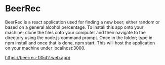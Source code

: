 # BeerRec

BeerRec is a react application used for finding a new beer; either random or based on a general alcohol percentage. To install this app onto your machine; clone the files onto your computer and then navigate to the directory using the node.js command prompt. Once in the folder; type in npm install and once that is done, npm start. This will host the application on your machine under localhost:3000.



https://beerrec-f35d2.web.app/


